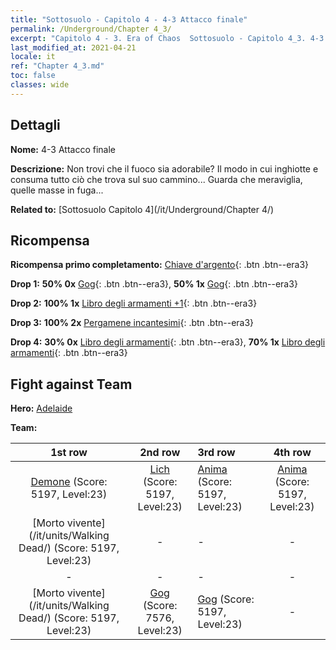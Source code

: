 ```yaml
---
title: "Sottosuolo - Capitolo 4 - 4-3 Attacco finale"
permalink: /Underground/Chapter 4_3/
excerpt: "Capitolo 4 - 3. Era of Chaos  Sottosuolo - Capitolo 4_3. 4-3 Attacco finale"
last_modified_at: 2021-04-21
locale: it
ref: "Chapter 4_3.md"
toc: false
classes: wide
---
```


## Dettagli

 **Nome:** 4-3 Attacco finale

 **Descrizione:** Non trovi che il fuoco sia adorabile? Il modo in cui inghiotte e consuma tutto ciò che trova sul suo cammino... Guarda che meraviglia, quelle masse in fuga...

 **Related to:** [Sottosuolo Capitolo 4](/it/Underground/Chapter 4/)

## Ricompensa

 **Ricompensa primo completamento:** [Chiave d'argento](/it/Items/con_693/){: .btn .btn--era3}

 **Drop 1:** **50% 0x** [Gog](/it/Items/unt_227/){: .btn .btn--era3}, **50% 1x** [Gog](/it/Items/unt_227/){: .btn .btn--era3}

 **Drop 2:** **100% 1x** [Libro degli armamenti +1](/it/Items/mat_25/){: .btn .btn--era3}

 **Drop 3:** **100% 2x** [Pergamene incantesimi](/it/Items/con_694/){: .btn .btn--era3}

 **Drop 4:** **30% 0x** [Libro degli armamenti](/it/Items/mat_18/){: .btn .btn--era3}, **70% 1x** [Libro degli armamenti](/it/Items/mat_18/){: .btn .btn--era3}


## Fight against Team
 **Hero:** [Adelaide](/it/heroes/Adelaide/)

 **Team:**


  | 1st row | 2nd row | 3rd row | 4th row |
  |:----:|:----:|:----|:----:|
  | [Demone](/it/units/Demon/) (Score: 5197, Level:23)  | [Lich](/it/units/Lich/) (Score: 5197, Level:23)  | [Anima](/it/units/Wight/) (Score: 5197, Level:23)  | [Anima](/it/units/Wight/) (Score: 5197, Level:23)  |
  | [Morto vivente](/it/units/Walking Dead/) (Score: 5197, Level:23)  | - | - | - |
  | - | - | - | - |
  | [Morto vivente](/it/units/Walking Dead/) (Score: 5197, Level:23)  | [Gog](/it/units/Gog/) (Score: 7576, Level:23)  | [Gog](/it/units/Gog/) (Score: 5197, Level:23)  | - |


